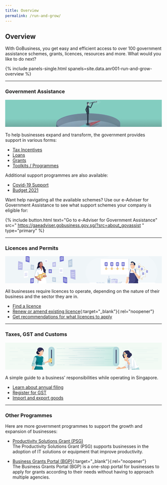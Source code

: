```yaml
---
title: Overview
permalink: /run-and-grow/
---
```


## Overview

With GoBusiness, you get easy and efficient access to over 100 government assistance schemes, grants, licences, resources and more. What would you like to do next?

{% include panels-single.html spanels=site.data.anr001-run-and-grow-overview %}

---

<a name="ga-anchor"></a>
### Government Assistance

![Gov Assist](/images/grow/RG-Overview-GovAssist-Banner.png)

To help businesses expand and transform, the government provides support in various forms:
- [Tax Incentives](/gov-assist/tax-incentives/)
- [Loans](/gov-assist/loans/)
- [Grants](/gov-assist/grants/)
- [Toolkits / Programmes](/gov-assist/toolkits-programmes/)

Additional support programmes are also available:
- [Covid-19 Support](/supportschemes/immediateschemes)
- [Budget 2021](/gov-assist/budget-2021/)

Want help navigating all the available schemes? Use our e-Adviser for Government Assistance to see what support schemes your company is eligible for:

{% include button.html text="Go to e-Adviser for Government Assistance" src="
https://gaeadviser.gobusiness.gov.sg/?src=about_govassist
" type="primary" %}

---

<a name="licence-permit-anchor"></a>
### Licences and Permits

![Licences and Permits](/images/grow/RG-Overview-Licensing-Banner.png)

All businesses require licences to operate, depending on the nature of their business and the sector they are in.

- [Find a licence](/licences/find-licence-by-agency/)
- [Renew or amend existing licence](https://licence1.business.gov.sg/web/frontier/home?p_p_id=58&p_p_lifecycle=0&p_p_state=maximized&saveLastPath=false?src=run&grow_licences_allothers){:target="_blank"}{:rel="noopener"}
- [Get recommendations for what licences to apply](/licences/find-licence-by-sector/)

---

<a name="tax-anchor"></a>
### Taxes, GST and Customs

![Taxes GST and Customs](/images/grow/RG-Overview-Taxes-Banner.png)

A simple guide to a business' responsibilities while operating in Singapore.

- [Learn about annual filing](/run-and-grow/annual-returns/)
- [Register for GST](/run-and-grow/taxes-and-gst/)
- [Import and export goods](/run-and-grow/imports-and-exports/)

---

### Other Programmes

Here are more government programmes to support the growth and expansion of businesses:
- [Productivity Solutions Grant (PSG)](/productivity-solutions-grant/) <br>The Productivity Solutions Grant (PSG) supports businesses in the adoption of IT solutions or equipment that improve productivity.

- [Business Grants Portal (BGP)](https://www.businessgrants.gov.sg/?src=run&grow_bgp){:target="_blank"}{:rel="noopener"} <br>The Business Grants Portal (BGP) is a one-stop portal for businesses to apply for grants according to their needs without having to approach multiple agencies.

<script src="/jquery/jquery.min.js"></script>
<script src="/jquery/bp-menu-new-tab.js"></script>
